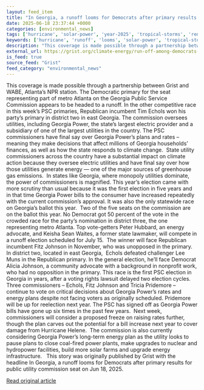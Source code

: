 ```yaml
---
layout: feed_item
title: "In Georgia, a runoff looms for Democrats after primary results for public utility commission seat"
date: 2025-06-18 23:37:44 +0000
categories: [environmental_news]
tags: ['hurricane', 'solar-power', 'year-2025', 'tropical-storms', 'renewable-energy']
keywords: ['hurricane', 'runoff', 'looms', 'solar-power', 'tropical-storms', 'year-2025', 'renewable-energy', 'georgia']
description: "This coverage is made possible through a partnership between Grist and WABE, Atlanta’s NPR station"
external_url: https://grist.org/climate-energy/run-off-among-democrats-seat-board-determines-energy-policy-in-georgia/
is_feed: true
source_feed: "Grist"
feed_category: "environmental_news"
---
```


This coverage is made possible through a partnership between Grist and WABE, Atlanta’s NPR station. The Democratic primary for the seat representing part of metro Atlanta on the Georgia Public Service Commission appears to be headed to a runoff. In the other competitive race in this week’s PSC primaries, Republican incumbent Tim Echols won his party’s primary in district two in east Georgia. The commission oversees utilities, including Georgia Power, the state’s largest electric provider and a subsidiary of one of the largest utilities in the country. The PSC commissioners have final say over Georgia Power’s plans and rates – meaning they make decisions that affect millions of Georgia households’ finances, as well as how the state responds to climate change.&nbsp; State utility commissioners across the country have a substantial impact on climate action because they oversee electric utilities and have final say over how those utilities generate energy — one of the major sources of greenhouse gas emissions.&nbsp; In states like Georgia, where monopoly utilities dominate, the power of commissioners is magnified. This year’s election came with more scrutiny than usual because it was the first election in five years and in that time Georgia Power bills to the consumer have increased repeatedly with the current commission’s approval. It was also the only statewide race on Georgia’s ballot this year.&nbsp; Two of the five seats on the commission are on the ballot this year. No Democrat got 50 percent of the vote in the crowded race for the party’s nomination in district three, the one representing metro Atlanta. Top vote-getters Peter Hubbard, an energy advocate, and Keisha Sean Waites, a former state lawmaker, will compete in a runoff election scheduled for July 15.&nbsp; The winner will face Republican incumbent Fitz Johnson in November, who was unopposed in the primary. In district two, located in east Georgia,&nbsp; Echols defeated challenger Lee Muns in the Republican primary. In the general election, he’ll face Democrat Alicia Johnson, a community advocate with a background in nonprofit work, who had no opposition in the primary. This race is the first PSC election in Georgia in years, after a voting rights lawsuit delayed two election cycles.&nbsp; Three commissioners – Echols, Fitz Johnson and Tricia Pridemore – continue to vote on critical decisions about Georgia Power’s rates and energy plans despite not facing voters as originally scheduled. Pridemore will be up for reelection next year. The PSC has signed off as Georgia Power bills have gone up six times in the past few years.&nbsp; Next week, commissioners will consider a proposed freeze on raising rates further, though the plan carves out the potential for a bill increase next year to cover damage from Hurricane Helene.&nbsp; The commission is also currently considering Georgia Power’s long-term energy plan as the utility looks to pause plans to close coal-fired power plants, make upgrades to nuclear and hydropower facilities, build more solar farms and upgrade energy infrastructure.&nbsp;&nbsp; This story was originally published by Grist with the headline In Georgia, a runoff looms for Democrats after primary results for public utility commission seat on Jun 18, 2025.

[Read original article](https://grist.org/climate-energy/run-off-among-democrats-seat-board-determines-energy-policy-in-georgia/)
